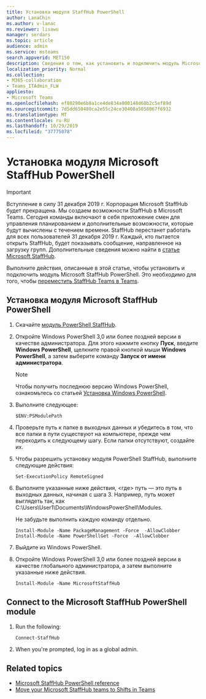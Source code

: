 ```yaml
---
title: Установка модуля StaffHub PowerShell
author: LanaChin
ms.author: v-lanac
ms.reviewer: lisawu
manager: serdars
ms.topic: article
audience: admin
ms.service: msteams
search.appverid: MET150
description: Сведения о том, как установить и подключить модуль Microsoft StaffHub PowerShell.
localization_priority: Normal
ms.collection:
- M365-collaboration
- Teams_ITAdmin_FLW
appliesto:
- Microsoft Teams
ms.openlocfilehash: ef80290e6b8a1ce4de834a000148d60b2c5ef89d
ms.sourcegitcommit: 7d5dd650480ca2e55c24ce30408a5058067f6932
ms.translationtype: MT
ms.contentlocale: ru-RU
ms.lasthandoff: 10/29/2019
ms.locfileid: "37775078"
---
```

# <a name="install-the-microsoft-staffhub-powershell-module"></a>Установка модуля Microsoft StaffHub PowerShell

> [!IMPORTANT]
> Вступление в силу 31 декабря 2019 г. Корпорация Microsoft StaffHub будет прекращена. Мы создаем возможности StaffHub в Microsoft Teams. Сегодня команды включают в себя приложение смен для управления планированием и дополнительные возможности, которые будут вычислены с течением времени. StaffHub перестанет работать для всех пользователей 31 декабря 2019 г. Каждый, кто пытается открыть StaffHub, будет показывать сообщение, направленное на загрузку групп. Дополнительные сведения можно найти в [статье Microsoft StaffHub](microsoft-staffhub-to-be-retired.md).  

Выполните действия, описанные в этой статье, чтобы установить и подключить модуль Microsoft StaffHub PowerShell. Это необходимо для того, чтобы [переместить StaffHub Teams в Teams](move-staffhub-teams-to-shifts-in-teams.md).

## <a name="install-the-microsoft-staffhub-powershell-module"></a>Установка модуля Microsoft StaffHub PowerShell

1. Скачайте [модуль PowerShell StaffHub](https://www.powershellgallery.com/packages/MicrosoftStaffHub).
2. Откройте Windows PowerShell 3,0 или более поздней версии в качестве администратора. Для этого нажмите кнопку **Пуск**, введите **Windows PowerShell**, щелкните правой кнопкой мыши **Windows PowerShell**, а затем выберите команду **Запуск от имени администратора**.
    > [!NOTE]
    > Чтобы получить последнюю версию Windows PowerShell, ознакомьтесь со статьей [Установка Windows PowerShell](https://docs.microsoft.com/powershell/scripting/install/installing-windows-powershell).
3. Выполните следующее:

    ```
    $ENV:PSModulePath
    ```
4. Проверьте путь к папке в выходных данных и убедитесь в том, что все папки в пути существуют на компьютере, прежде чем переходить к следующему шагу. Если папки отсутствуют, создайте их.
5. Чтобы разрешить установку модуля PowerShell StaffHub, выполните следующие действия:

    ```
    Set-ExecutionPolicy RemoteSigned
    ```
6. Выполните указанные ниже действия, &lt;где&gt; путь — это путь в выходных данных, начиная с шага 3. Например, путь может выглядеть так, как C:\Users\User1\Documents\WindowsPowerShell\Modules.

    Не забудьте выполнить каждую команду отдельно.

    ```
    Install-Module -Name PackageManagement -Force  -AllowClobber
    Install-Module -Name PowerShellGet -Force  -AllowClobber
    ```
7. Выйдите из Windows PowerShell.
8. Откройте Windows PowerShell 3,0 или более поздней версии в качестве глобального администратора, а затем выполните указанные ниже действия.

    ```
    Install-Module -Name MicrosoftStaffHub

## Connect to the Microsoft StaffHub PowerShell module

1. Run the following:

    ```
    Connect-StaffHub
    ```

2. When you're prompted, log in as a global admin.

## Related topics

- [Microsoft StaffHub PowerShell reference](https://docs.microsoft.com/powershell/module/staffhub/?view=staffhub-ps)
- [Move your Microsoft StaffHub teams to Shifts in Teams](move-staffhub-teams-to-shifts-in-teams.md)
